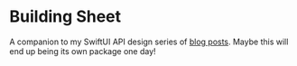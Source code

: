 #  Building Sheet

A companion to my SwiftUI API design series of [blog posts](lakshchakraborty.com/blog). Maybe this will end up being its own package one day!
